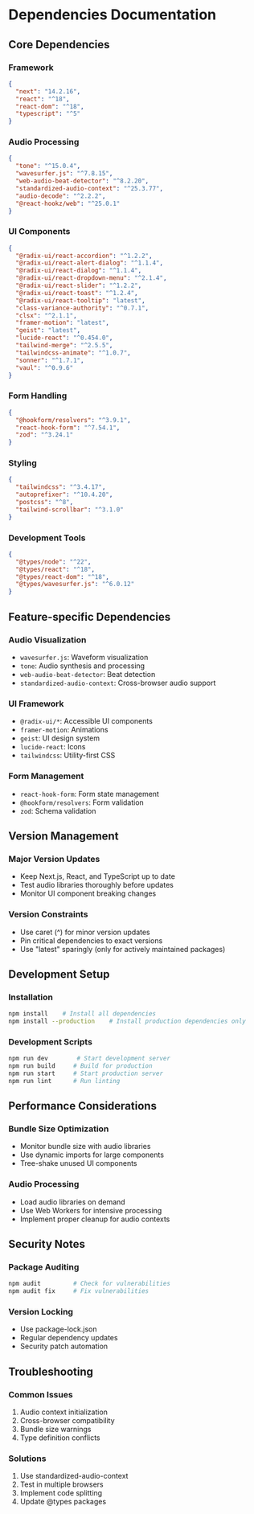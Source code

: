 # Dependencies Documentation

## Core Dependencies

### Framework
```json
{
  "next": "14.2.16",
  "react": "^18",
  "react-dom": "^18",
  "typescript": "^5"
}
```

### Audio Processing
```json
{
  "tone": "^15.0.4",
  "wavesurfer.js": "^7.8.15",
  "web-audio-beat-detector": "^8.2.20",
  "standardized-audio-context": "^25.3.77",
  "audio-decode": "^2.2.2",
  "@react-hookz/web": "^25.0.1"
}
```

### UI Components
```json
{
  "@radix-ui/react-accordion": "^1.2.2",
  "@radix-ui/react-alert-dialog": "^1.1.4",
  "@radix-ui/react-dialog": "^1.1.4",
  "@radix-ui/react-dropdown-menu": "^2.1.4",
  "@radix-ui/react-slider": "^1.2.2",
  "@radix-ui/react-toast": "^1.2.4",
  "@radix-ui/react-tooltip": "latest",
  "class-variance-authority": "^0.7.1",
  "clsx": "^2.1.1",
  "framer-motion": "latest",
  "geist": "latest",
  "lucide-react": "^0.454.0",
  "tailwind-merge": "^2.5.5",
  "tailwindcss-animate": "^1.0.7",
  "sonner": "^1.7.1",
  "vaul": "^0.9.6"
}
```

### Form Handling
```json
{
  "@hookform/resolvers": "^3.9.1",
  "react-hook-form": "^7.54.1",
  "zod": "^3.24.1"
}
```

### Styling
```json
{
  "tailwindcss": "^3.4.17",
  "autoprefixer": "^10.4.20",
  "postcss": "^8",
  "tailwind-scrollbar": "^3.1.0"
}
```

### Development Tools
```json
{
  "@types/node": "^22",
  "@types/react": "^18",
  "@types/react-dom": "^18",
  "@types/wavesurfer.js": "^6.0.12"
}
```

## Feature-specific Dependencies

### Audio Visualization
- `wavesurfer.js`: Waveform visualization
- `tone`: Audio synthesis and processing
- `web-audio-beat-detector`: Beat detection
- `standardized-audio-context`: Cross-browser audio support

### UI Framework
- `@radix-ui/*`: Accessible UI components
- `framer-motion`: Animations
- `geist`: UI design system
- `lucide-react`: Icons
- `tailwindcss`: Utility-first CSS

### Form Management
- `react-hook-form`: Form state management
- `@hookform/resolvers`: Form validation
- `zod`: Schema validation

## Version Management

### Major Version Updates
- Keep Next.js, React, and TypeScript up to date
- Test audio libraries thoroughly before updates
- Monitor UI component breaking changes

### Version Constraints
- Use caret (^) for minor version updates
- Pin critical dependencies to exact versions
- Use "latest" sparingly (only for actively maintained packages)

## Development Setup

### Installation
```bash
npm install    # Install all dependencies
npm install --production    # Install production dependencies only
```

### Development Scripts
```bash
npm run dev        # Start development server
npm run build     # Build for production
npm run start     # Start production server
npm run lint      # Run linting
```

## Performance Considerations

### Bundle Size Optimization
- Monitor bundle size with audio libraries
- Use dynamic imports for large components
- Tree-shake unused UI components

### Audio Processing
- Load audio libraries on demand
- Use Web Workers for intensive processing
- Implement proper cleanup for audio contexts

## Security Notes

### Package Auditing
```bash
npm audit         # Check for vulnerabilities
npm audit fix     # Fix vulnerabilities
```

### Version Locking
- Use package-lock.json
- Regular dependency updates
- Security patch automation

## Troubleshooting

### Common Issues
1. Audio context initialization
2. Cross-browser compatibility
3. Bundle size warnings
4. Type definition conflicts

### Solutions
1. Use standardized-audio-context
2. Test in multiple browsers
3. Implement code splitting
4. Update @types packages 